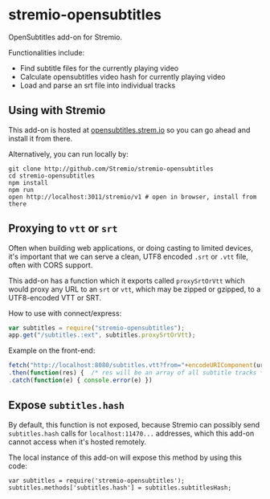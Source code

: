 # stremio-opensubtitles

OpenSubtitles add-on for Stremio.

Functionalities include:

* Find subtitle files for the currently playing video
* Calculate opensubtitles video hash for currently playing video
* Load and parse an srt file into individual tracks

## Using with Stremio

This add-on is hosted at [opensubtitles.strem.io](http://opensubtitles.strem.io/stremio/v1) so you can go ahead and install it from there. 

Alternatively, you can run locally by:

```
git clone http://github.com/Stremio/stremio-opensubtitles
cd stremio-opensubtitles
npm install
npm run
open http://localhost:3011/stremio/v1 # open in browser, install from there
```

## Proxying to `vtt` or `srt`

Often when building web applications, or doing casting to limited devices, it's important that we can serve a clean, UTF8 encoded `.srt` or `.vtt` file, often with CORS support.

This add-on has a function which it exports called `proxySrtOrVtt` which would proxy any URL to an `srt` or `vtt`, which may be zipped or gzipped, to a UTF8-encoded VTT or SRT.

How to use with connect/express:

```javascript
var subtitles = require("stremio-opensubtitles");
app.get("/subtitles.:ext", subtitles.proxySrtOrVtt);
```

Example on the front-end:

```javascript
fetch("http://localhost:8080/subtitles.vtt?from="+encodeURIComponent(urlToOpenSubtitlesGz))
.then(function(res) {  /* res will be an array of all subtitle tracks */})
.catch(function(e) { console.error(e) })
```


## Expose `subtitles.hash`

By default, this function is not exposed, because Stremio can possibly send `subtitles.hash` calls for `localhost:11470...` addresses, which this add-on cannot access when it's hosted remotely. 

The local instance of this add-on will expose this method by using this code:

```
var subtitles = require('stremio-opensubtitles');
subtitles.methods['subtitles.hash'] = subtitles.subtitlesHash;
```